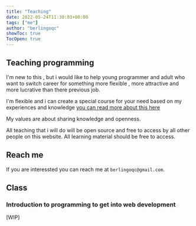 ```yaml
---
title: "Teaching"
date: 2022-05-24T11:30:03+00:00
tags: ["me"]
author: "berlingoqc"
showToc: true
TocOpen: true
---
```


## Teaching programming

I'm new to this , but i would like to help young programmer and adult who want
to switch career for something more flexible , more attractive and more lucrative
than there previous job.

I'm flexible and i can create a special course for your need based on my
experiences and knowledge [you can read more about this here](/public/me)

My values are about sharing knowledge and openness.

All teaching that i will do will be open source and free to access by all other
people on this website. All learning material should be free to access.

## Reach me

If you are interessted you can reach me at `berlingoqc@gmail.com`.

## Class

### Introduction to programming to get into web development

[WIP]
